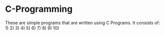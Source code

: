 # C-Programming

These are simple programs that are written using C Programs. It consists of:
1)
2)
3)
4)
5)
6)
7)
8)
9)
10)
